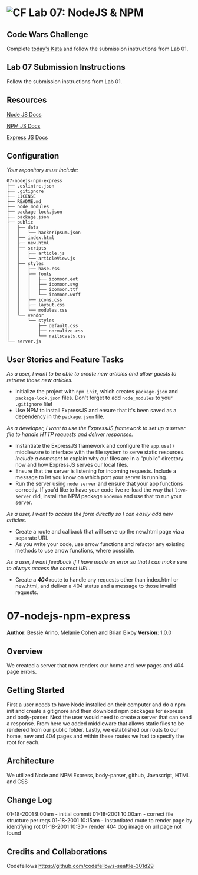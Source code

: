 ![CF](https://camo.githubusercontent.com/70edab54bba80edb7493cad3135e9606781cbb6b/687474703a2f2f692e696d6775722e636f6d2f377635415363382e706e67) Lab 07: NodeJS & NPM
===

## Code Wars Challenge

Complete [today's Kata](https://www.codewars.com/kata/disemvowel-trolls) and follow the submission instructions from Lab 01.

## Lab 07 Submission Instructions
Follow the submission instructions from Lab 01.

## Resources  
[Node JS Docs](https://nodejs.org/en/)

[NPM JS Docs](https://docs.npmjs.com/)

[Express JS Docs](http://expressjs.com/en/4x/api.html)

## Configuration
_Your repository must include:_

```
07-nodejs-npm-express
├── .eslintrc.json
├── .gitignore
├── LICENSE
├── README.md
├── node_modules
├── package-lock.json
├── package.json
├── public
│   ├── data
│   │   └── hackerIpsum.json
│   ├── index.html
│   ├── new.html
│   ├── scripts
│   │   ├── article.js
│   │   └── articleView.js
│   ├── styles
│   │   ├── base.css
│   │   ├── fonts
│   │   │   ├── icomoon.eot
│   │   │   ├── icomoon.svg
│   │   │   ├── icomoon.ttf
│   │   │   └── icomoon.woff
│   │   ├── icons.css
│   │   ├── layout.css
│   │   └── modules.css
│   └── vendor
│       └── styles
│           ├── default.css
│           ├── normalize.css
│           └── railscasts.css
└── server.js
```

## User Stories and Feature Tasks

*As a user, I want to be able to create new articles and allow guests to retrieve those new articles.*

- Initialize the project with `npm init`, which creates `package.json` and `package-lock.json` files. Don't forget to add `node_modules` to your `.gitignore` file!
-  Use NPM to install ExpressJS and ensure that it's been saved as a dependency in the `package.json` file.

*As a developer, I want to use the ExpressJS framework to set up a server file to handle HTTP requests and deliver responses.*

- Instantiate the ExpressJS framework and configure the `app.use()` middleware to interface with the file system to serve static resources. *Include a comment* to explain why our files are in a "public" directory now and how ExpressJS serves our local files.
- Ensure that the server is listening for incoming requests. Include a message to let you know on which port your server is running.
- Run the server using `node server` and ensure that your app functions correctly. If you'd like to have your code live re-load the way that `live-server` did, install the NPM package `nodemon` and use that to run your server.

*As a user, I want to access the form directly so I can easily add new articles.*

- Create a route and callback that will serve up the new.html page via a separate URI.
- As you write your code, use arrow functions and refactor any existing methods to use arrow functions, where possible.

*As a user, I want feedback if I have made an error so that I can make sure to always access the correct URL.*

- Create a ***404*** route to handle any requests other than index.html or new.html, and deliver a 404 status and a message to those invalid requests.

# 07-nodejs-npm-express

**Author**: Bessie Arino, Melanie Cohen and Brian Bixby
**Version**: 1.0.0

## Overview
We created a server that now renders our home and new pages and 404 page errors.

## Getting Started
First a user needs to have Node installed on their computer and do a npm init and create a gitignore and then download npm packages for express and body-parser. Next the user would need to create a server that can send a response. From here we added middleware that allows static files to be rendered from our public folder. Lastly, we established our routs to our home, new and 404 pages and within these routes we had to specify the root for each.

## Architecture
We utilized Node and NPM Express, body-parser, github, Javascript, HTML and CSS

## Change Log
01-18-2001 9:00am - initial commit
01-18-2001 10:00am - correct file structure per reqs
01-18-2001 10:15am - instantiated route to render page by identifying rot
01-18-2001 10:30 - render 404 dog image on url page not found

## Credits and Collaborations
Codefellows https://github.com/codefellows-seattle-301d29 